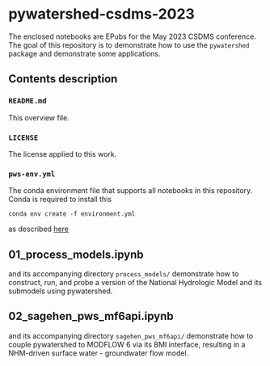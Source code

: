 # pywatershed-csdms-2023

The enclosed notebooks are EPubs for the May 2023 CSDMS conference. 
The goal of this repository is to demonstrate how to use the `pywatershed` package and demonstrate some applications.

## Contents description

### `README.md`
This overview file.

### `LICENSE`
The license applied to this work.

### `pws-env.yml`
The conda environment file that supports all notebooks in this repository. Conda is required to install this 
```
conda env create -f environment.yml
```
as described [here](https://conda.io/projects/conda/en/latest/user-guide/tasks/manage-environments.html#creating-an-environment-from-an-environment-yml-file)

## 01_process_models.ipynb                                  
and its accompanying directory `process_models/` demonstrate how to construct, run, and probe a version of the National Hydrologic Model and its submodels using pywatershed.

## 02_sagehen_pws_mf6api.ipynb
and its accompanying directory `sagehen_pws_mf6api/` demonstrate how to couple pywatershed to MODFLOW 6 via its BMI interface, resulting in a NHM-driven surface water - groundwater flow model.
